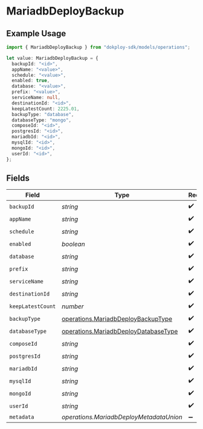 # MariadbDeployBackup

## Example Usage

```typescript
import { MariadbDeployBackup } from "dokploy-sdk/models/operations";

let value: MariadbDeployBackup = {
  backupId: "<id>",
  appName: "<value>",
  schedule: "<value>",
  enabled: true,
  database: "<value>",
  prefix: "<value>",
  serviceName: null,
  destinationId: "<id>",
  keepLatestCount: 2225.01,
  backupType: "database",
  databaseType: "mongo",
  composeId: "<id>",
  postgresId: "<id>",
  mariadbId: "<id>",
  mysqlId: "<id>",
  mongoId: "<id>",
  userId: "<id>",
};
```

## Fields

| Field                                                                                        | Type                                                                                         | Required                                                                                     | Description                                                                                  |
| -------------------------------------------------------------------------------------------- | -------------------------------------------------------------------------------------------- | -------------------------------------------------------------------------------------------- | -------------------------------------------------------------------------------------------- |
| `backupId`                                                                                   | *string*                                                                                     | :heavy_check_mark:                                                                           | N/A                                                                                          |
| `appName`                                                                                    | *string*                                                                                     | :heavy_check_mark:                                                                           | N/A                                                                                          |
| `schedule`                                                                                   | *string*                                                                                     | :heavy_check_mark:                                                                           | N/A                                                                                          |
| `enabled`                                                                                    | *boolean*                                                                                    | :heavy_check_mark:                                                                           | N/A                                                                                          |
| `database`                                                                                   | *string*                                                                                     | :heavy_check_mark:                                                                           | N/A                                                                                          |
| `prefix`                                                                                     | *string*                                                                                     | :heavy_check_mark:                                                                           | N/A                                                                                          |
| `serviceName`                                                                                | *string*                                                                                     | :heavy_check_mark:                                                                           | N/A                                                                                          |
| `destinationId`                                                                              | *string*                                                                                     | :heavy_check_mark:                                                                           | N/A                                                                                          |
| `keepLatestCount`                                                                            | *number*                                                                                     | :heavy_check_mark:                                                                           | N/A                                                                                          |
| `backupType`                                                                                 | [operations.MariadbDeployBackupType](../../models/operations/mariadbdeploybackuptype.md)     | :heavy_check_mark:                                                                           | N/A                                                                                          |
| `databaseType`                                                                               | [operations.MariadbDeployDatabaseType](../../models/operations/mariadbdeploydatabasetype.md) | :heavy_check_mark:                                                                           | N/A                                                                                          |
| `composeId`                                                                                  | *string*                                                                                     | :heavy_check_mark:                                                                           | N/A                                                                                          |
| `postgresId`                                                                                 | *string*                                                                                     | :heavy_check_mark:                                                                           | N/A                                                                                          |
| `mariadbId`                                                                                  | *string*                                                                                     | :heavy_check_mark:                                                                           | N/A                                                                                          |
| `mysqlId`                                                                                    | *string*                                                                                     | :heavy_check_mark:                                                                           | N/A                                                                                          |
| `mongoId`                                                                                    | *string*                                                                                     | :heavy_check_mark:                                                                           | N/A                                                                                          |
| `userId`                                                                                     | *string*                                                                                     | :heavy_check_mark:                                                                           | N/A                                                                                          |
| `metadata`                                                                                   | *operations.MariadbDeployMetadataUnion*                                                      | :heavy_minus_sign:                                                                           | N/A                                                                                          |
